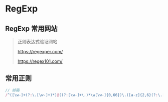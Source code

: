 # RegExp

## RegExp 常用网站
> 正则表达式验证网站
> 
> https://regexper.com/
> 
> https://regex101.com/

## 常用正则
```js
// 邮箱
/^([\w-]+(?:\.[\w-]+)*)@((?:[\w-]+\.)*\w[\w-]{0,66})\.([a-z]{2,6}(?:\.[a-z]{2})?)$/i
```

